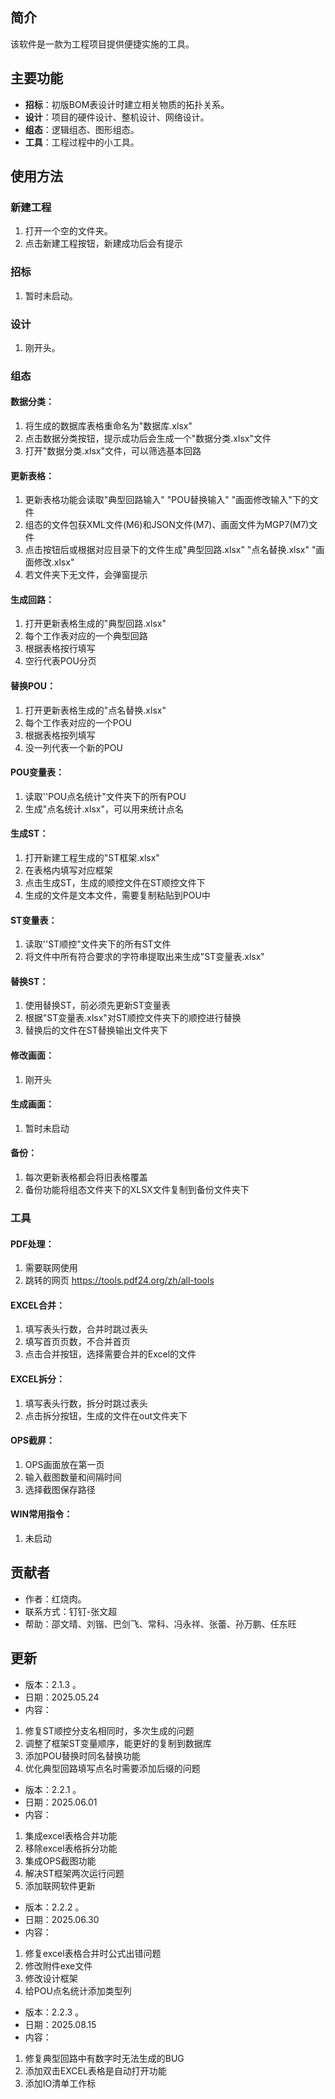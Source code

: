 ## 简介
该软件是一款为工程项目提供便捷实施的工具。

## 主要功能
- **招标**：初版BOM表设计时建立相关物质的拓扑关系。
- **设计**：项目的硬件设计、整机设计、网络设计。
- **组态**：逻辑组态、图形组态。
- **工具**：工程过程中的小工具。

## 使用方法

### 新建工程
1. 打开一个空的文件夹。
2. 点击新建工程按钮，新建成功后会有提示

### 招标
1. 暂时未启动。

### 设计
1. 刚开头。

### 组态
#### 数据分类：
1. 将生成的数据库表格重命名为"数据库.xlsx"
2. 点击数据分类按钮，提示成功后会生成一个"数据分类.xlsx"文件
3. 打开"数据分类.xlsx"文件，可以筛选基本回路
#### 更新表格：
1. 更新表格功能会读取"典型回路输入" "POU替换输入" "画面修改输入"下的文件
2. 组态的文件包获XML文件(M6)和JSON文件(M7)、画面文件为MGP7(M7)文件
3. 点击按钮后或根据对应目录下的文件生成"典型回路.xlsx" "点名替换.xlsx" "画面修改.xlsx"
4. 若文件夹下无文件，会弹窗提示
#### 生成回路：
1. 打开更新表格生成的"典型回路.xlsx"
2. 每个工作表对应的一个典型回路
3. 根据表格按行填写
4. 空行代表POU分页
#### 替换POU：
1. 打开更新表格生成的"点名替换.xlsx"
2. 每个工作表对应的一个POU
3. 根据表格按列填写
4. 没一列代表一个新的POU
#### POU变量表：
1. 读取''POU点名统计"文件夹下的所有POU
2. 生成"点名统计.xlsx"，可以用来统计点名
#### 生成ST：
1. 打开新建工程生成的"ST框架.xlsx"
2. 在表格内填写对应框架
3. 点击生成ST，生成的顺控文件在ST顺控文件下
4. 生成的文件是文本文件，需要复制粘贴到POU中
#### ST变量表：
1. 读取''ST顺控"文件夹下的所有ST文件
2. 将文件中所有符合要求的字符串提取出来生成"ST变量表.xlsx"
#### 替换ST：
1. 使用替换ST，前必须先更新ST变量表
2. 根据"ST变量表.xlsx"对ST顺控文件夹下的顺控进行替换
3. 替换后的文件在ST替换输出文件夹下
#### 修改画面：
1. 刚开头
#### 生成画面：
1. 暂时未启动
#### 备份：
1. 每次更新表格都会将旧表格覆盖
2. 备份功能将组态文件夹下的XLSX文件复制到备份文件夹下

### 工具
#### PDF处理：
1. 需要联网使用
2. 跳转的网页 https://tools.pdf24.org/zh/all-tools
#### EXCEL合并：
1. 填写表头行数，合并时跳过表头
2. 填写首页页数，不合并首页
3. 点击合并按钮，选择需要合并的Excel的文件
#### EXCEL拆分：
1. 填写表头行数，拆分时跳过表头
2. 点击拆分按钮，生成的文件在out文件夹下
#### OPS截屏：
1. OPS画面放在第一页
2. 输入截图数量和间隔时间
3. 选择截图保存路径
#### WIN常用指令：
1. 未启动

## 贡献者
- 作者：红烧肉。
- 联系方式：钉钉-张文超
- 帮助：邵文晴、刘锴、巴剑飞、常科、冯永祥、张蕾、孙万鹏、任东旺

## 更新
- 版本：2.1.3 。
- 日期：2025.05.24
- 内容：
1. 修复ST顺控分支名相同时，多次生成的问题
2. 调整了框架ST变量顺序，能更好的复制到数据库
3. 添加POU替换时同名替换功能
4. 优化典型回路填写点名时需要添加后缀的问题

- 版本：2.2.1 。
- 日期：2025.06.01
- 内容：
1. 集成excel表格合并功能
2. 移除excel表格拆分功能
3. 集成OPS截图功能
4. 解决ST框架两次运行问题
5. 添加联网软件更新

- 版本：2.2.2 。
- 日期：2025.06.30
- 内容：
1. 修复excel表格合并时公式出错问题
2. 修改附件exe文件
3. 修改设计框架
4. 给POU点名统计添加类型列

- 版本：2.2.3 。
- 日期：2025.08.15
- 内容：
1. 修复典型回路中有数字时无法生成的BUG
2. 添加双击EXCEL表格是自动打开功能
3. 添加IO清单工作标
